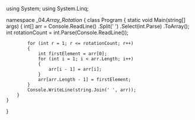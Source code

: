 using System;
using System.Linq;

namespace _04._Array_Rotation_
{
    class Program
    {
        static void Main(string[] args)
        {
            int[] arr = Console.ReadLine()
                .Split(' ')
                .Select(int.Parse)
                .ToArray();
            int rotationCount = int.Parse(Console.ReadLine());

            for (int r = 1; r <= rotationCount; r++)
            {
                int firstElement = arr[0];
                for (int i = 1; i < arr.Length; i++)
                {
                    arr[i - 1] = arr[i];
                }
                arr[arr.Length - 1] = firstElement;
            }
            Console.WriteLine(string.Join(' ', arr));
        }
    }
}
